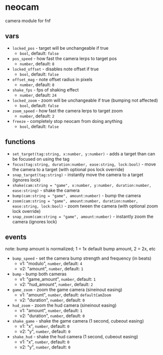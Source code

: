 # neocam

camera module for fnf

## vars

- `locked_pos` - target will be unchangeable if true
	- `bool`, default: `false`
- `pos_speed` - how fast the camera lerps to target pos
	- `number`, default: `8`
- `locked_offset` - disables note offset if true
	- `bool`, default: `false`
- `offset_mag` - note offset radius in pixels
	- `number`, default: `8`
- `shake_fps` - fps of shaking effect
	- `number`, default: `24`
- `locked_zoom` - zoom will be unchangeable if true (bumping not affected)
	- `bool`, default: `false`
- `zoom_speed` - how fast the camera lerps to target zoom
	- `number`, default: `2`
- `freeze` - completely stop neocam from doing anything
	- `bool`, default: `false`

## functions

- `set_target(tag:string, x:number, y:number)` - adds a target than can be focused on using the tag
- `focus(tag:string, duration:number, ease:string, lock:bool)` - move the camera to a target (with optional pos lock override)
- `snap_target(tag:string)` - instantly move the camera to a target (ignores lock)
- `shake(cam:string = "game", x:number, y:number, duration:number, ease:string)` - shake the camera
- `bump(cam:string = "game", amount:number)` - bump the camera
- `zoom(cam:string = "game", amount:number, duration:number, ease:string, lock:bool)` - zoom tween the camera (with optional zoom lock override)
- `snap_zoom(cam:string = "game", amount:number)` - instantly zoom the camera (ignores lock)

## events
note: bump amount is normalized; 1 = 1x default bump amount, 2 = 2x, etc

- `bump_speed` - set the camera bump strength and frequency (in beats)
	- v1: "modulo", `number`, default: `4`
	- v2: "amount", `number`, default: `1`
- `bump` - bump both cameras
	- v1: "game_amount", `number`, default: `1`
	- v2: "hud_amount", `number`, default: `2`
- `game_zoom` - zoom the game camera (sineinout easing)
	- v1: "amount", `number`, default: `defaultCamZoom`
	- v2: "duration", `number`, default: `0`
- `hud_zoom` - zoom the hud camera (sineinout easing)
	- v1: "amount", `number`, default: `1`
	- v2: "duration", `number`, default: `0`
- `shake_game` - shake the game camera (1 second, cubeout easing)
	- v1: "x", `number`, default: `0`
	- v2: "y", `number`, default: `0`
- `shake_hud` - shake the hud camera (1 second, cubeout easing)
	- v1: "x", `number`, default: `0`
	- v2: "y", `number`, default: `0`
